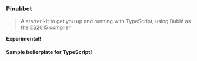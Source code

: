 ### Pinakbet

> A starter kit to get you up and running with TypeScript, using Bublé as the ES2015 compiler

**Experimental!**

#### Sample boilerplate for TypeScript!


